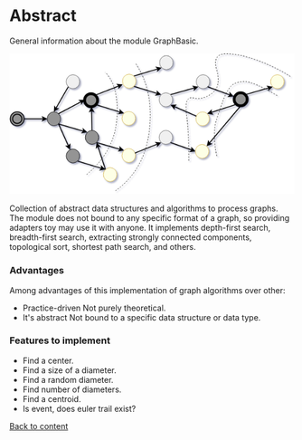 # Abstract

General information about the module GraphBasic.

![Graph](../../image/nodeJunction/WithoutLegend.png)

Collection of abstract data structures and algorithms to process graphs. The module does not bound to any specific format of a graph, so providing adapters toy may use it with anyone. It implements depth-first search, breadth-first search, extracting strongly connected components, topological sort, shortest path search, and others.

### Advantages

Among advantages of this implementation of graph algorithms over other:

- Practice-driven
  Not purely theoretical.
- It's abstract
  Not bound to a specific data structure or data type.

### Features to implement

- Find a center.
- Find a size of a diameter.
- Find a random diameter.
- Find number of diameters.
- Find a centroid.
- Is event, does euler trail exist?

[Back to content](../README.md#Tutorials)
